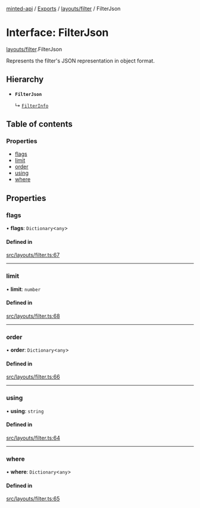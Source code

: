 [minted-api](../README.md) / [Exports](../modules.md) / [layouts/filter](../modules/layouts_filter.md) / FilterJson

# Interface: FilterJson

[layouts/filter](../modules/layouts_filter.md).FilterJson

Represents the filter's JSON representation in object format.

## Hierarchy

- **`FilterJson`**

  ↳ [`FilterInfo`](layouts_filter.FilterInfo.md)

## Table of contents

### Properties

- [flags](layouts_filter.FilterJson.md#flags)
- [limit](layouts_filter.FilterJson.md#limit)
- [order](layouts_filter.FilterJson.md#order)
- [using](layouts_filter.FilterJson.md#using)
- [where](layouts_filter.FilterJson.md#where)

## Properties

### flags

• **flags**: `Dictionary`<`any`\>

#### Defined in

[src/layouts/filter.ts:67](https://github.com/ianzepp/minted-api-ts/blob/05123f2/src/layouts/filter.ts#L67)

___

### limit

• **limit**: `number`

#### Defined in

[src/layouts/filter.ts:68](https://github.com/ianzepp/minted-api-ts/blob/05123f2/src/layouts/filter.ts#L68)

___

### order

• **order**: `Dictionary`<`any`\>

#### Defined in

[src/layouts/filter.ts:66](https://github.com/ianzepp/minted-api-ts/blob/05123f2/src/layouts/filter.ts#L66)

___

### using

• **using**: `string`

#### Defined in

[src/layouts/filter.ts:64](https://github.com/ianzepp/minted-api-ts/blob/05123f2/src/layouts/filter.ts#L64)

___

### where

• **where**: `Dictionary`<`any`\>

#### Defined in

[src/layouts/filter.ts:65](https://github.com/ianzepp/minted-api-ts/blob/05123f2/src/layouts/filter.ts#L65)
